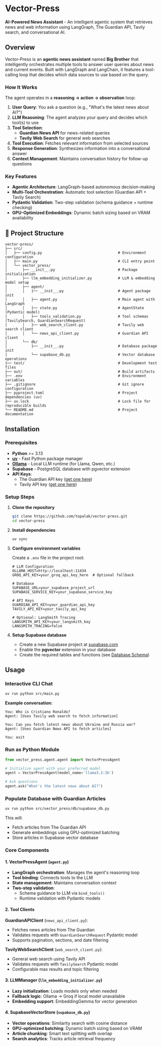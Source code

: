 # Vector-Press 

**AI-Powered News Assistant** - An intelligent agentic system that retrieves news and web information using LangGraph, The Guardian API, Tavily search, and conversational AI.

##  Overview

Vector-Press is an **agentic news assistant** named **Big Brother** that intelligently orchestrates multiple tools to answer user queries about news and current events. Built with LangGraph and LangChain, it features a tool-calling loop that decides which data sources to use based on the query.

### How It Works

The agent operates in a **reasoning → action → observation** loop:

1. **User Query**: You ask a question (e.g., "What's the latest news about AI?")
2. **LLM Reasoning**: The agent analyzes your query and decides which tool(s) to use
3. **Tool Selection**:
   - **Guardian News API** for news-related queries
   - **Tavily Web Search** for general web searches
4. **Tool Execution**: Fetches relevant information from selected sources
5. **Response Generation**: Synthesizes information into a conversational answer
6. **Context Management**: Maintains conversation history for follow-up questions

### Key Features

-  **Agentic Architecture**: LangGraph-based autonomous decision-making
-  **Multi-Tool Orchestration**: Automatic tool selection (Guardian API + Tavily Search)
-  **Pydantic Validation**: Two-step validation (schema guidance + runtime checking)
-  **GPU-Optimized Embeddings**: Dynamic batch sizing based on VRAM availability

## 📁 Project Structure

```
vector-press/
├── src/
│   ├── config.py                                   # Environment configuration
│   ├── main.py                                     # CLI entry point
│   └── vector_press/
│       ├── __init__.py                             # Package initialization
│       ├── llm_embedding_initializer.py            # LLM & embedding model setup
│       ├── agent/
│       │   ├── __init__.py                         # Agent package init
│       │   ├── agent.py                            # Main agent with LangGraph
│       │   ├── state.py                            # AgentState (Pydantic model)
│       │   ├── tools_validation.py                 # Tool schemas (TavilySearch, GuardianSearchRequest)
│       │   ├── web_search_client.py                # Tavily web search client
│       │   └── news_api_client.py                  # Guardian API client
│       └── db/
│           ├── __init__.py                         # Database package init
│           └── supabase_db.py                      # Vector database operations
├── test/                                           # Development test files
├── out/                                            # Build artifacts
├── .env                                            # Environment variables
├── .gitignore                                      # Git ignore configuration
├── pyproject.toml                                  # Project dependencies (uv)
├── uv.lock                                         # Lock file for reproducible builds
└── README.md                                       # Project documentation
```

## Installation

### Prerequisites

- **Python** >= 3.13
- **[uv](https://docs.astral.sh/uv/)** - Fast Python package manager
- **[Ollama](https://ollama.com/)** - Local LLM runtime (for Llama, Qwen, etc.)
- **Supabase** - PostgreSQL database with pgvector extension
- **API Keys**:
  - The Guardian API key ([get one here](https://open-platform.theguardian.com/access/))
  - Tavily API key ([get one here](https://tavily.com/))

### Setup Steps

1. **Clone the repository**
   ```bash
   git clone https://github.com/topalak/vector-press.git
   cd vector-press
   ```

2. **Install dependencies**
   ```bash
   uv sync
   ```

3. **Configure environment variables**

   Create a `.env` file in the project root:
   ```env
   # LLM Configuration
   OLLAMA_HOST=http://localhost:11434
   GROQ_API_KEY=your_groq_api_key_here  # Optional fallback

   # Database
   SUPABASE_URL=your_supabase_project_url
   SUPABASE_SERVICE_KEY=your_supabase_service_key

   # API Keys
   GUARDIAN_API_KEY=your_guardian_api_key
   TAVILY_API_KEY=your_tavily_api_key

   # Optional: LangSmith Tracing
   LANGSMITH_API_KEY=your_langsmith_key
   LANGSMITH_TRACING=false
   ```

4. **Setup Supabase database**
   - Create a new Supabase project at [supabase.com](https://supabase.com/)
   - Enable the **pgvector** extension in your database
   - Create the required tables and functions (see [Database Schema](#database-schema))

##  Usage

### Interactive CLI Chat

```bash
uv run python src/main.py
```

**Example conversation:**
```
You: Who is Cristiano Ronaldo?
Agent: [Uses Tavily web search to fetch information]

You: Can you fetch latest news about Ukraine and Russia war?
Agent: [Uses Guardian News API to fetch articles]

You: exit
```

### Run as Python Module

```python
from vector_press.agent.agent import VectorPressAgent

# Initialize agent with your preferred model
agent = VectorPressAgent(model_name='llama3.2:3b')

# Ask questions
agent.ask("What's the latest news about AI?")
```

### Populate Database with Guardian Articles

```bash
uv run python src/vector_press/db/supabase_db.py
```

This will:
- Fetch articles from The Guardian API
- Generate embeddings using GPU-optimized batching
- Store articles in Supabase vector database

### Core Components

#### 1. **VectorPressAgent** (`agent.py`)
- **LangGraph orchestration**: Manages the agent's reasoning loop
- **Tool binding**: Connects tools to the LLM
- **State management**: Maintains conversation context
- **Two-step validation**:
  - Schema guidance to LLM via `bind_tools()`
  - Runtime validation with Pydantic models

#### 2. **Tool Clients**

**GuardianAPIClient** (`news_api_client.py`):
- Fetches news articles from The Guardian
- Validates requests with `GuardianSearchRequest` Pydantic model
- Supports pagination, sections, and date filtering

**TavilyWebSearchClient** (`web_search_client.py`):
- General web search using Tavily API
- Validates requests with `TavilySearch` Pydantic model
- Configurable max results and topic filtering

#### 3. **LLMManager** (`llm_embedding_initializer.py`)
- **Lazy initialization**: Loads models only when needed
- **Fallback logic**: Ollama → Groq if local model unavailable
- **Embedding support**: EmbeddingGemma for vector generation

#### 4. **SupabaseVectorStore** (`supabase_db.py`)
- **Vector operations**: Similarity search with cosine distance
- **GPU-optimized batching**: Dynamic batch sizing based on VRAM
- **Article chunking**: Smart text splitting with overlap
- **Search analytics**: Tracks article retrieval frequency
